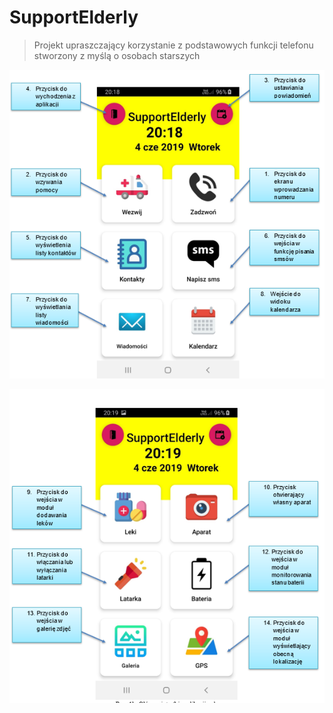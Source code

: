 # SupportElderly
> Projekt upraszczający korzystanie z podstawowych funkcji telefonu stworzony z myślą o osobach starszych

![1](./img/1.png)


![2](./img/2.png)

